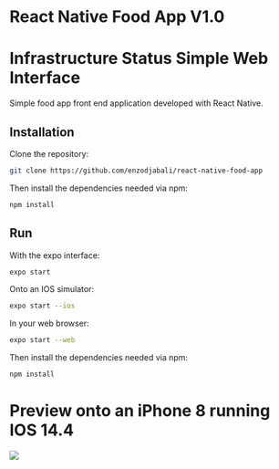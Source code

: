 # React Native Food App V1.0

# Infrastructure Status Simple Web Interface
Simple food app front end application developed with React Native.

## Installation

Clone the repository:
```bash
git clone https://github.com/enzodjabali/react-native-food-app
```

Then install the dependencies needed via npm:
```bash
npm install
```

## Run

With the expo interface:
```bash
expo start
```

Onto an IOS simulator:
```bash
expo start --ios
```

In your web browser:
```bash
expo start --web
```

Then install the dependencies needed via npm:
```bash
npm install
```
# Preview onto an iPhone 8 running IOS 14.4
![](https://cdn.discordapp.com/attachments/774340712585625603/913376882857238538/food-app-thumbnail.png)
